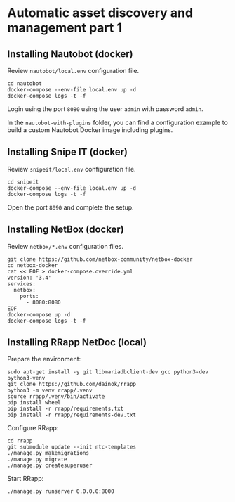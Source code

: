 # Automatic asset discovery and management part 1

## Installing Nautobot (docker)

Review `nautobot/local.env` configuration file.

~~~
cd nautobot
docker-compose --env-file local.env up -d
docker-compose logs -t -f
~~~

Login using the port `8080` using the user `admin` with password `admin`.

In the `nautobot-with-plugins` folder, you can find a configuration example to build a custom Nautobot Docker image including plugins.

## Installing Snipe IT (docker)

Review `snipeit/local.env` configuration file.

~~~
cd snipeit
docker-compose --env-file local.env up -d
docker-compose logs -t -f
~~~

Open the port `8090` and complete the setup.

## Installing NetBox (docker)

Review `netbox/*.env` configuration files.

~~~
git clone https://github.com/netbox-community/netbox-docker
cd netbox-docker
cat << EOF > docker-compose.override.yml
version: '3.4'
services:
  netbox:
    ports:
      - 8080:8080
EOF
docker-compose up -d
docker-compose logs -t -f
~~~

## Installing RRapp NetDoc (local)

Prepare the environment:

~~~
sudo apt-get install -y git libmariadbclient-dev gcc python3-dev python3-venv
git clone https://github.com/dainok/rrapp
python3 -m venv rrapp/.venv
source rrapp/.venv/bin/activate
pip install wheel
pip install -r rrapp/requirements.txt
pip install -r rrapp/requirements-dev.txt
~~~

Configure RRapp:

~~~
cd rrapp
git submodule update --init ntc-templates
./manage.py makemigrations
./manage.py migrate
./manage.py createsuperuser
~~~

Start RRapp:

~~~
./manage.py runserver 0.0.0.0:8000
~~~
